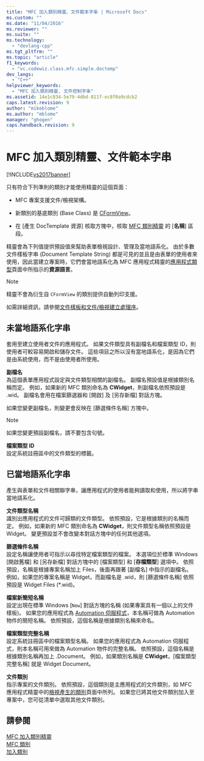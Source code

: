 ```yaml
---
title: "MFC 加入類別精靈、文件範本字串 | Microsoft Docs"
ms.custom: ""
ms.date: "11/04/2016"
ms.reviewer: ""
ms.suite: ""
ms.technology: 
  - "devlang-cpp"
ms.tgt_pltfrm: ""
ms.topic: "article"
f1_keywords: 
  - "vc.codewiz.class.mfc.simple.doctemp"
dev_langs: 
  - "C++"
helpviewer_keywords: 
  - "MFC 加入類別精靈, 文件控制字串"
ms.assetid: 14e1c834-5e79-4dbd-811f-ec8f0a9cdcb2
caps.latest.revision: 9
author: "mikeblome"
ms.author: "mblome"
manager: "ghogen"
caps.handback.revision: 9
---
```

# MFC 加入類別精靈、文件範本字串
[!INCLUDE[vs2017banner](../../assembler/inline/includes/vs2017banner.md)]

只有符合下列準則的類別才能使用精靈的這個頁面：  
  
-   MFC 專案支援文件\/檢視架構。  
  
-   新類別的基底類別 \(Base Class\) 是 [CFormView](../../mfc/reference/cformview-class.md)。  
  
-   在 \[產生 DocTemplate 資源\] 核取方塊中，核取 [MFC 類別精靈](../../mfc/reference/mfc-add-class-wizard.md) 的 \[**名稱**\] 區段。  
  
 精靈會為下列值提供預設值來幫助表單檢視設計、管理及當地語系化。  由於多數文件樣板字串 \(Document Template String\) 都是可見的並且是由表單的使用者來使用，因此當建立專案時，它們會當地語系化為 MFC 應用程式精靈的[應用程式類型](../../mfc/reference/application-type-mfc-application-wizard.md)頁面中所指示的**資源語言**。  
  
> [!NOTE]
>  精靈不會為衍生自 `CFormView` 的類別提供自動列印支援。  
  
 如需詳細資訊，請參閱[文件樣板和文件\/檢視建立處理序](../../mfc/document-templates-and-the-document-view-creation-process.md)。  
  
## 未當地語系化字串  
 套用至建立使用者文件的應用程式。  如果文件類型具有副檔名和檔案類型 ID，則使用者可較容易開啟和儲存文件。  這些項目之所以沒有當地語系化，是因為它們是由系統使用，而不是由使用者所使用。  
  
 **副檔名**  
 為這個表單應用程式設定與文件類型相關的副檔名。  副檔名預設值是根據類別名稱而定。  例如，如果新的 MFC 類別命名為 **CWidget**，則副檔名依照預設是 .wid。  副檔名會用在檔案篩選器和 \[開啟\] 及 \[另存新檔\] 對話方塊。  
  
 如果您變更副檔名，則變更會反映在 \[篩選條件名稱\] 方塊中。  
  
> [!NOTE]
>  如果您變更預設副檔名，請不要包含句號。  
  
 **檔案類型 ID**  
 設定系統註冊區中的文件類型的標籤。  
  
## 已當地語系化字串  
 產生與表單和文件相關聯字串，讓應用程式的使用者能夠讀取和使用，所以將字串當地語系化。  
  
 **文件類型名稱**  
 識別出應用程式的文件可歸類的文件類型。  依照預設，它是根據類別的名稱而定。  例如，如果新的 MFC 類別命名為 **CWidget**，則文件類型名稱依照預設是 Widget。  變更預設並不會改變本對話方塊中的任何其他選項。  
  
 **篩選條件名稱**  
 設定名稱讓使用者可指示以尋找特定檔案類型的檔案。  本選項位於標準 Windows \[開啟舊檔\] 和 \[另存新檔\] 對話方塊中的 \[檔案類型\] 和 \[**存檔類型**\] 選項中。  依照預設，名稱是根據專案名稱加上 Files，後面再跟著 \[副檔名\] 中指示的副檔名。  例如，如果您的專案名稱是 Widget，而副檔名是 .wid，則 \[篩選條件名稱\] 依照預設是 Widget Files \(\*.wid\)。  
  
 **檔案新簡短名稱**  
 設定出現在標準 Windows \[`New`\] 對話方塊的名稱 \(如果專案具有一個以上的文件樣板\)。  如果您的應用程式為 [Automation 伺服程式](../../mfc/automation-servers.md)，本名稱可做為 Automation 物件的簡短名稱。  依照預設，這個名稱是根據類別名稱來命名。  
  
 **檔案類型完整名稱**  
 設定系統註冊區中的檔案類型名稱。  如果您的應用程式為 Automation 伺服程式，則本名稱可用來做為 Automation 物件的完整名稱。  依照預設，這個名稱是根據類別名稱再加上 .Document。  例如，如果類別名稱是 **CWidget**，\[檔案類型完整名稱\] 就是 Widget Document。  
  
 **文件類別**  
 指示專案的文件類別。  依照預設，這個類別是主應用程式的文件類別，如 MFC 應用程式精靈中的[檢視產生的類別](../../mfc/reference/generated-classes-mfc-application-wizard.md)頁面中所列。  如果您已將其他文件類別加入至專案中，您可從清單中選取其他文件類別。  
  
## 請參閱  
 [MFC 加入類別精靈](../../mfc/reference/mfc-add-class-wizard.md)   
 [MFC 類別](../../mfc/reference/adding-an-mfc-class.md)   
 [加入類別](../../ide/adding-a-class-visual-cpp.md)